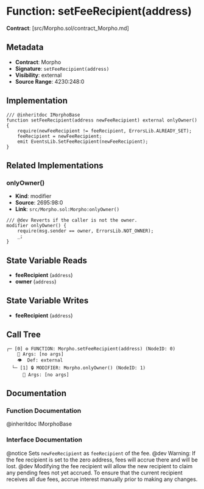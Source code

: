 # Function: setFeeRecipient(address)

**Contract**: [src/Morpho.sol/contract_Morpho.md]

## Metadata

- **Contract**: Morpho
- **Signature**: `setFeeRecipient(address)`
- **Visibility**: external
- **Source Range**: 4230:248:0

## Implementation

```solidity
/// @inheritdoc IMorphoBase
function setFeeRecipient(address newFeeRecipient) external onlyOwner() {
    require(newFeeRecipient != feeRecipient, ErrorsLib.ALREADY_SET);
    feeRecipient = newFeeRecipient;
    emit EventsLib.SetFeeRecipient(newFeeRecipient);
}
```

## Related Implementations

### onlyOwner()

- **Kind**: modifier
- **Source**: 2695:98:0
- **Link**: `src/Morpho.sol:Morpho:onlyOwner()`

```solidity
/// @dev Reverts if the caller is not the owner.
modifier onlyOwner() {
    require(msg.sender == owner, ErrorsLib.NOT_OWNER);
    _;
}
```

## State Variable Reads

- **feeRecipient** (`address`)
- **owner** (`address`)

## State Variable Writes

- **feeRecipient** (`address`)

## Call Tree

```
┌─ [0] ⚙️ FUNCTION: Morpho.setFeeRecipient(address) (NodeID: 0)
    💬 Args: [no args]
    👁️  Def: external
  └─ [1] 🔒 MODIFIER: Morpho.onlyOwner() (NodeID: 1)
      💬 Args: [no args]
```

## Documentation

### Function Documentation

@inheritdoc IMorphoBase

### Interface Documentation

@notice Sets `newFeeRecipient` as `feeRecipient` of the fee.
 @dev Warning: If the fee recipient is set to the zero address, fees will accrue there and will be lost.
 @dev Modifying the fee recipient will allow the new recipient to claim any pending fees not yet accrued. To
 ensure that the current recipient receives all due fees, accrue interest manually prior to making any changes.
